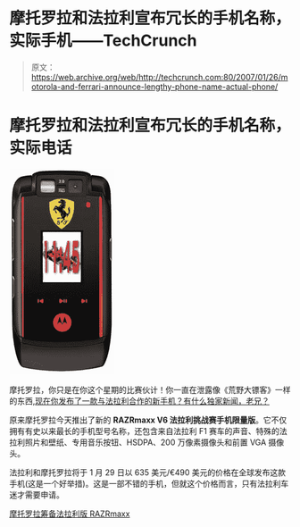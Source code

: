 # 摩托罗拉和法拉利宣布冗长的手机名称，实际手机——TechCrunch

> 原文：<https://web.archive.org/web/http://techcrunch.com:80/2007/01/26/motorola-and-ferrari-announce-lengthy-phone-name-actual-phone/>

# 摩托罗拉和法拉利宣布冗长的手机名称，实际电话

![](img/cf8480e77ffeab1e6da7c08f386d9d6b.png)

摩托罗拉，你只是在你这个星期的比赛伙计！你一直在泄露像《荒野大镖客》一样的东西[,现在你发布了一款与法拉利合作的新手机？有什么独家新闻，老兄？](https://web.archive.org/web/20210417131712/http://crunchgear.com/2007/01/24/leaked-motorola-investors-document-shows-off-slew-of-new-products/)

原来摩托罗拉今天推出了新的 **RAZRmaxx V6 法拉利挑战赛手机限量版**。它不仅拥有有史以来最长的手机型号名称，还包含来自法拉利 F1 赛车的声音、特殊的法拉利照片和壁纸、专用音乐按钮、HSDPA、200 万像素摄像头和前置 VGA 摄像头。

法拉利和摩托罗拉将于 1 月 29 日以 635 美元/€490 美元的价格在全球发布这款手机(这是一个好举措)。这是一部不错的手机，但就这个价格而言，只有法拉利车迷才需要申请。

[摩托罗拉筹备法拉利版 RAZRmaxx](https://web.archive.org/web/20210417131712/http://www.electronista.com/articles/07/01/26/moto.razrmaxx.ferrari/)